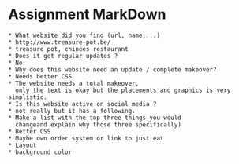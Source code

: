 # Assignment MarkDown
    * What website did you find (url, name,...)
    * http://www.treasure-pot.be/
    * treasure pot, chinees restaurant
    * Does it get regular updates ?
    * No
    * Why does this website need an update / complete makeover?
    * Needs better CSS
    * The website needs a total makeover, 
      only the text is okay but the placements and graphics is very simplistic.
    * Is this website active on social media ?
    * not really but it has a following. 
    * Make a list with the top three things you would
      changeand explain why those three specifically)
    * Better CSS
    * Maybe own order system or link to just eat
    * Layout 
    * background color 

